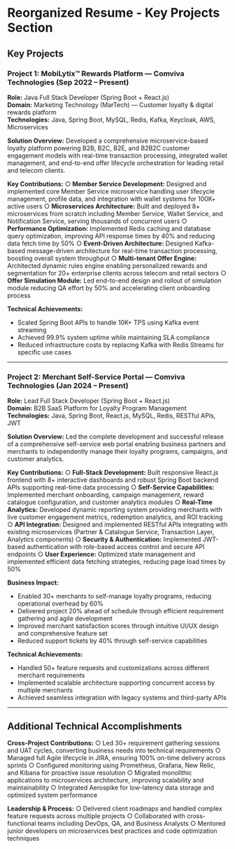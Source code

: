 # Reorganized Resume - Key Projects Section

## Key Projects

### Project 1: MobiLytix™ Rewards Platform — Comviva Technologies (Sep 2022 – Present)
**Role:** Java Full Stack Developer (Spring Boot + React.js)  
**Domain:** Marketing Technology (MarTech) — Customer loyalty & digital rewards platform  
**Technologies:** Java, Spring Boot, MySQL, Redis, Kafka, Keycloak, AWS, Microservices

**Solution Overview:** Developed a comprehensive microservice-based loyalty platform powering B2B, B2C, B2E, and B2B2C customer engagement models with real-time transaction processing, integrated wallet management, and end-to-end offer lifecycle orchestration for leading retail and telecom clients.

**Key Contributions:**
○ **Member Service Development:** Designed and implemented core Member Service microservice handling user lifecycle management, profile data, and integration with wallet systems for 100K+ active users
○ **Microservices Architecture:** Built and deployed 8+ microservices from scratch including Member Service, Wallet Service, and Notification Service, serving thousands of concurrent users
○ **Performance Optimization:** Implemented Redis caching and database query optimization, improving API response times by 40% and reducing data fetch time by 50%
○ **Event-Driven Architecture:** Designed Kafka-based message-driven architecture for real-time transaction processing, boosting overall system throughput
○ **Multi-tenant Offer Engine:** Architected dynamic rules engine enabling personalized rewards and segmentation for 20+ enterprise clients across telecom and retail sectors
○ **Offer Simulation Module:** Led end-to-end design and rollout of simulation module reducing QA effort by 50% and accelerating client onboarding process

**Technical Achievements:**
- Scaled Spring Boot APIs to handle 10K+ TPS using Kafka event streaming
- Achieved 99.9% system uptime while maintaining SLA compliance
- Reduced infrastructure costs by replacing Kafka with Redis Streams for specific use cases

---

### Project 2: Merchant Self-Service Portal — Comviva Technologies (Jan 2024 – Present)
**Role:** Lead Full Stack Developer (Spring Boot + React.js)  
**Domain:** B2B SaaS Platform for Loyalty Program Management  
**Technologies:** Java, Spring Boot, React.js, MySQL, Redis, RESTful APIs, JWT

**Solution Overview:** Led the complete development and successful release of a comprehensive self-service web portal enabling business partners and merchants to independently manage their loyalty programs, campaigns, and customer analytics.

**Key Contributions:**
○ **Full-Stack Development:** Built responsive React.js frontend with 8+ interactive dashboards and robust Spring Boot backend APIs supporting real-time data processing
○ **Self-Service Capabilities:** Implemented merchant onboarding, campaign management, reward catalogue configuration, and customer analytics modules
○ **Real-Time Analytics:** Developed dynamic reporting system providing merchants with live customer engagement metrics, redemption analytics, and ROI tracking
○ **API Integration:** Designed and implemented RESTful APIs integrating with existing microservices (Partner & Catalogue Service, Transaction Layer, Analytics components)
○ **Security & Authentication:** Implemented JWT-based authentication with role-based access control and secure API endpoints
○ **User Experience:** Optimized state management and implemented efficient data fetching strategies, reducing page load times by 50%

**Business Impact:**
- Enabled 30+ merchants to self-manage loyalty programs, reducing operational overhead by 60%
- Delivered project 20% ahead of schedule through efficient requirement gathering and agile development
- Improved merchant satisfaction scores through intuitive UI/UX design and comprehensive feature set
- Reduced support tickets by 40% through self-service capabilities

**Technical Achievements:**
- Handled 50+ feature requests and customizations across different merchant requirements
- Implemented scalable architecture supporting concurrent access by multiple merchants
- Achieved seamless integration with legacy systems and third-party APIs

---

## Additional Technical Accomplishments

**Cross-Project Contributions:**
○ Led 30+ requirement gathering sessions and UAT cycles, converting business needs into technical requirements
○ Managed full Agile lifecycle in JIRA, ensuring 100% on-time delivery across sprints
○ Configured monitoring using Prometheus, Grafana, New Relic, and Kibana for proactive issue resolution
○ Migrated monolithic applications to microservices architecture, improving scalability and maintainability
○ Integrated Aerospike for low-latency data storage and optimized system performance

**Leadership & Process:**
○ Delivered client roadmaps and handled complex feature requests across multiple projects
○ Collaborated with cross-functional teams including DevOps, QA, and Business Analysts
○ Mentored junior developers on microservices best practices and code optimization techniques
